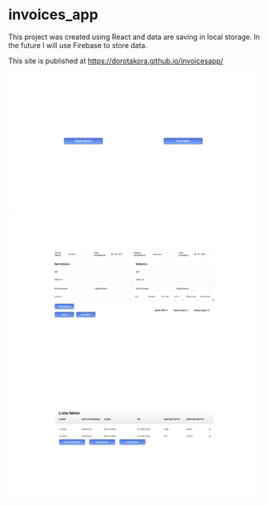 # invoices_app


This project was created using React and data are saving in local storage. In the future I will use Firebase to store data. 

This site is published at https://dorotakora.github.io/invoicesapp/

![landing page](https://github.com/dorotakora/invoicesapp/raw/master/landingPage.png)
![new invoice](https://github.com/dorotakora/invoicesapp/raw/master/newInvoice.png)
![list invoices](https://github.com/dorotakora/invoicesapp/raw/master/invoicesList.png)